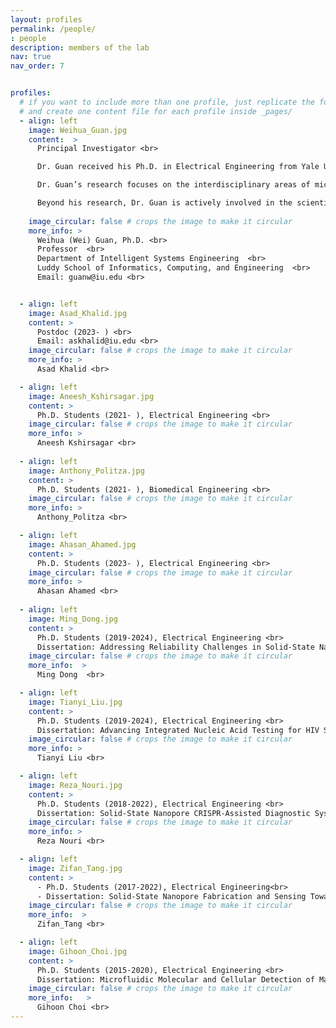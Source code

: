 ```yaml
---
layout: profiles
permalink: /people/
: people
description: members of the lab
nav: true
nav_order: 7


profiles:
  # if you want to include more than one profile, just replicate the following block
  # and create one content file for each profile inside _pages/
  - align: left
    image: Weihua_Guan.jpg
    content:  > 
      Principal Investigator <br>

      Dr. Guan received his Ph.D. in Electrical Engineering from Yale University in 2013, followed by postdoctoral training in Biomedical Engineering at Johns Hopkins University from 2013 to 2014. From January 2015 to December 2024, he served as a faculty member in the Departments of Electrical Engineering (EE) and Biomedical Engineering (BME) at Penn State. In January 2025, he joined the Intelligent Systems Engineering Department at Indiana University Bloomington as a Full Professor.  <br>

      Dr. Guan’s research focuses on the interdisciplinary areas of micro- and nanotechnology, micro/nanofluidics, bioMEMS, lab-on-a-chip devices, and point-of-care diagnostics. His group develops micro- and nanoscale devices and novel sensing principles to advance medical diagnostics and testing. His work aims to drive innovations in biomedical technologies with the potential to transform disease diagnosis and treatment. <br>

      Beyond his research, Dr. Guan is actively involved in the scientific community. He is a Senior Member of IEEE, a Member of BMES, the Biophysical Society, and AAAS. Since 2019, he has served as an Associate Editor for Nanotechnology and Precision Engineering and has been a member of the Editorial Board of Diagnostics since 2017. Additionally, he serves as a frequent reviewer for over 30 academic journals and federal funding agencies, including NSF and NIH. Dr. Guan’s contributions to the field have been recognized with numerous prestigious awards and honors, including the HHMI International Research Fellowship and the NSF CAREER Award. <br>
      
    image_circular: false # crops the image to make it circular
    more_info: >
      Weihua (Wei) Guan, Ph.D. <br>
      Professor  <br>
      Department of Intelligent Systems Engineering  <br>
      Luddy School of Informatics, Computing, and Engineering  <br>
      Email: guanw@iu.edu <br>


  - align: left
    image: Asad_Khalid.jpg
    content: >
      Postdoc (2023- ) <br>
      Email: askhalid@iu.edu <br>
    image_circular: false # crops the image to make it circular
    more_info: >
      Asad Khalid <br>

  - align: left
    image: Aneesh_Kshirsagar.jpg
    content: >
      Ph.D. Students (2021- ), Electrical Engineering <br>
    image_circular: false # crops the image to make it circular
    more_info: >
      Aneesh Kshirsagar <br>
     
  - align: left
    image: Anthony_Politza.jpg
    content: >
      Ph.D. Students (2021- ), Biomedical Engineering <br>
    image_circular: false # crops the image to make it circular
    more_info: >
      Anthony_Politza <br>

  - align: left
    image: Ahasan_Ahamed.jpg
    content: >
      Ph.D. Students (2023- ), Electrical Engineering <br>
    image_circular: false # crops the image to make it circular
    more_info: >
      Ahasan Ahamed <br>
  
  - align: left
    image: Ming_Dong.jpg
    content: >
      Ph.D. Students (2019-2024), Electrical Engineering <br>
      Dissertation: Addressing Reliability Challenges in Solid-State Nanopore Sensors for Robust Point-Of-Care Diagnostics. <br>
    image_circular: false # crops the image to make it circular
    more_info:  >
      Ming Dong  <br>

  - align: left
    image: Tianyi_Liu.jpg
    content: >
      Ph.D. Students (2019-2024), Electrical Engineering <br>
      Dissertation: Advancing Integrated Nucleic Acid Testing for HIV Self-Testing and Personalized Viral Load Monitoring. <br>
    image_circular: false # crops the image to make it circular
    more_info: >
      Tianyi Liu <br>   

  - align: left
    image: Reza_Nouri.jpg
    content: >
      Ph.D. Students (2018-2022), Electrical Engineering <br>
      Dissertation: Solid-State Nanopore CRISPR-Assisted Diagnostic Systems Toward Digital Nucleic Acid Testing. <br>
    image_circular: false # crops the image to make it circular
    more_info: >
      Reza Nouri <br>  

  - align: left
    image: Zifan_Tang.jpg
    content: >
      - Ph.D. Students (2017-2022), Electrical Engineering<br>
      - Dissertation: Solid-State Nanopore Fabrication and Sensing Towards Integrated Nucleic Acid Testing. <br>
    image_circular: false # crops the image to make it circular
    more_info:  >
      Zifan_Tang <br>

  - align: left
    image: Gihoon_Choi.jpg
    content: >
      Ph.D. Students (2015-2020), Electrical Engineering <br>
      Dissertation: Microfluidic Molecular and Cellular Detection of Malaria Towards Elimination. <br>
    image_circular: false # crops the image to make it circular
    more_info:   >
      Gihoon Choi <br>  
---
```


